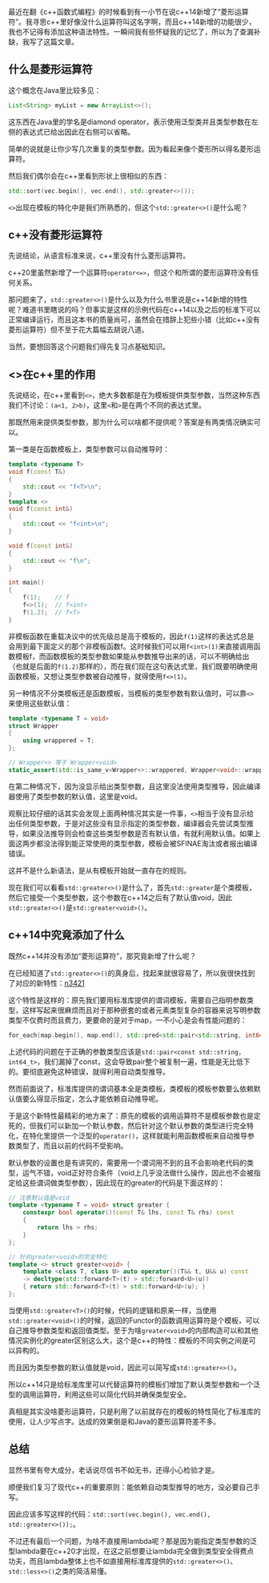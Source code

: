 最近在翻《c++函数式编程》的时候看到有一小节在说c++14新增了“菱形运算符”。我寻思c++里好像没什么运算符叫这名字啊，而且c++14新增的功能很少，我也不记得有添加这种语法特性。一瞬间我有些怀疑我的记忆了，所以为了查漏补缺，我写了这篇文章。

## 什么是菱形运算符

这个概念在Java里比较多见：

```java
List<String> myList = new ArrayList<>();
```

这东西在Java里的学名是diamond operator，表示使用泛型类并且类型参数在左侧的表达式已给出因此在右侧可以省略。

简单的说就是让你少写几次重复的类型参数。因为看起来像个菱形所以得名菱形运算符。

然后我们偶尔会在c++里看到形状上很相似的东西：

```c++
std::sort(vec.begin(), vec.end(), std::greater<>());
```

`<>`出现在模板的特化中是我们所熟悉的，但这个`std::greater<>()`是什么呢？

## c++没有菱形运算符

先说结论，从语言标准来说，c++里没有什么菱形运算符。

c++20里虽然新增了一个运算符`operator<=>`，但这个和所谓的菱形运算符没有任何关系。

那问题来了，`std::greater<>()`是什么以及为什么书里说是c++14新增的特性呢？难道书里瞎说的吗？但事实是这样的示例代码在c++14以及之后的标准下可以正常编译运行，而且这本书的质量尚可，虽然会在措辞上犯些小错（比如c++没有菱形运算符）但不至于花大篇幅去胡说八道。

当然，要想回答这个问题我们得先复习点基础知识。

## <>在c++里的作用

先说结论，在c++里看到`<>`，绝大多数都是在为模板提供类型参数，当然这种东西我们不讨论：`(a<1, 2>b)`，这里`<`和`>`是在两个不同的表达式里。

那既然用来提供类型参数，那为什么可以啥都不提供呢？答案是有两类情况确实可以。

第一类是在函数模板上，类型参数可以自动推导时：

```c++
template <typename T>
void f(const T&)
{
    std::cout << "f<T>\n";
}
template <>
void f(const int&)
{
    std::cout << "f<int>\n";
}

void f(const int&)
{
    std::cout << "f\n";
}

int main()
{
    f(1);    // f
    f<>(1);  // f<int>
    f(1.2);  // f<T>
}
```

非模板函数在重载决议中的优先级总是高于模板的，因此`f(1)`这样的表达式总是会用到最下面定义的那个非模板函数f。这时候我们可以用`f<int>(1)`来直接调用函数模板f，而函数模板的类型参数如果能从参数推导出来的话，可以不明确给出（也就是后面的`f(1.2)`那样的），而在我们现在这句表达式里，我们既要明确使用函数模板，又想让类型参数被自动推导，就得使用`f<>(1)`。

另一种情况不分类模板还是函数模板，当模板的类型参数有默认值时，可以靠`<>`来使用这些默认值：

```c++
template <typename T = void>
struct Wrapper
{
    using wrappered = T;
};

// Wrapper<> 等于 Wrapper<void>
static_assert(std::is_same_v<Wrapper<>::wrappered, Wrapper<void>::wrappered>);
```

在第二种情况下，因为没显示给出类型参数，且这里没法使用类型推导，因此编译器使用了类型参数的默认值，这里是void。

观察比较仔细的话其实会发现上面两种情况其实是一件事，`<>`相当于没有显示给出任何类型参数，于是对这些没有显示指定的类型参数，编译器会先尝试类型推导，如果没法推导则会检查这些类型参数是否有默认值，有就利用默认值。如果上面这两步都没法得到能正常使用的类型参数，模板会被SFINAE淘汰或者报出编译错误。

这并不是什么新语法，是从有模板开始就一直存在的规则。

现在我们可以看看`std::greater<>()`是什么了，首先`std::greater`是个类模板，然后它接受一个类型参数，这个参数在c++14之后有了默认值void，因此`std::greater<>()`是`std::greater<void>()`。

## c++14中究竟添加了什么

既然c++14并没有添加“菱形运算符”，那究竟新增了什么呢？

在已经知道了`std::greater<>()`的真身后，找起来就很容易了，所以我很快找到了对应的新特性：[n3421](https://www.open-std.org/jtc1/sc22/wg21/docs/papers/2012/n3421.htm)

这个特性是这样的：原先我们要用标准库提供的谓词模板，需要自己指明参数类型，这样写起来很麻烦而且对于那种嵌套的或者元素类型复杂的容器来说写明参数类型不仅费时而且费力，更要命的是对于map，一不小心是会有性能问题的：

```c++
for_each(map.begin(), map.end(), std::pred<std::pair<std::string, int64_t>>());
```

上述代码的问题在于正确的参数类型应该是`std::pair<const std::string, int64_t>`，我们漏掉了const，这会导致pair整个被复制一遍，性能是无比低下的。要彻底避免这种错误，就得利用自动类型推导。

然而前面说了，标准库提供的谓词基本全是类模板，类模板的模板参数要么依赖默认值要么得显示指定，怎么才能依赖自动推导呢。

于是这个新特性最精彩的地方来了：原先的模板的调用运算符不是模板参数也是定死的，但我们可以新加一个默认参数，然后针对这个默认参数的类型进行完全特化，在特化里提供一个泛型的`operator()`，这样就能利用函数模板来自动推导参数类型了，而且以前的代码不受影响。

默认参数的设置也是有讲究的，需要用一个谓词用不到的且不会影响老代码的类型，运气不错，void正好符合条件（void上几乎没法做什么操作，因此也不会被指定给这些谓词做类型参数），因此现在的greater的代码是下面这样的：

```c++
// 注意默认值是void
template <typename T = void> struct greater {
    constexpr bool operator()(const T& lhs, const T& rhs) const 
    {
        return lhs > rhs;
    }
};

// 针对greater<void>的完全特化
template <> struct greater<void> {
    template <class T, class U> auto operator()(T&& t, U&& u) const
    -> decltype(std::forward<T>(t) > std::forward<U>(u))
    { return std::forward<T>(t) > std::forward<U>(u); }
};
```

当使用`std::greater<T>()`的时候，代码的逻辑和原来一样，当使用`std::greater<void>()`的时候，返回的Functor的函数调用运算符是个模板，可以自己推导参数类型和返回值类型。至于为啥`greater<void>`的内部构造可以和其他情况实例化的greater区别这么大，这个是c++的特性：模板的不同实例之间是可以异构的。

而且因为类型参数的默认值就是void，因此可以简写成`std::greater<>()`。

所以c++14只是给标准库里可以代替运算符的模板们增加了默认类型参数和一个泛型的调用运算符，利用这些可以简化代码并确保类型安全。

真相是其实没啥菱形运算符，只是利用了以前就存在的模板的特性简化了标准库的使用，让人少写点字。达成的效果倒是和Java的菱形运算符差不多。

## 总结

显然书里有夸大成分，老话说尽信书不如无书，还得小心检验才是。

顺便我们复习了现代c++的重要原则：能依赖自动类型推导的地方，没必要自己手写。

因此应该多写这样的代码：`std::sort(vec.begin(), vec.end(), std::greater<>());`。

不过还有最后一个问题，为啥不直接用lambda呢？那是因为能指定类型参数的泛型lambda要在c++20才出现，在这之前想要让lambda完全做到类型安全得费点功夫，而且lambda整体上也不如直接用标准库提供的`std::greater<>()`、`std::less<>()`之类的简洁易懂。
